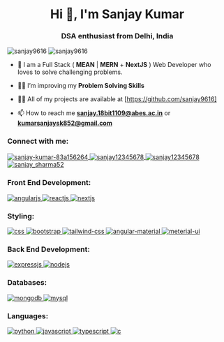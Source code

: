 <h1 align="center">Hi 👋, I'm Sanjay Kumar</h1>
<h3 align="center">DSA enthusiast from Delhi, India</h3>

<p align="left">
    <img src="https://komarev.com/ghpvc/?username=sanjay9616&label=Profile%20views&color=0e75b6&style=flat" alt="sanjay9616" />
    <img src="https://img.shields.io/github/followers/Sanjay9616?label=follow&style=social" alt="sanjay9616" />
</p>


- 🌱 I am a Full Stack ( **MEAN** | **MERN** + **NextJS** ) Web Developer who loves to solve challenging problems.

- 🏋🏻 I’m improving my **Problem Solving Skills**

- 👨‍💻 All of my projects are available at [https://github.com/sanjay9616]

- 📫 How to reach me **sanjay.18bit1109@abes.ac.in** or **kumarsanjaysk852@gmail.com**

<h3 align="left">Connect with me:</h3>

<p align="left">
    <a href="https://www.linkedin.com/in/sanjay-kumar-83a156264/" target="blank">
        <img align="center" src="https://img.shields.io/badge/LinkedIn-0077B5?style=for-the-badge&logo=linkedin&logoColor=white" alt="sanjay-kumar-83a156264" />
    </a>
    <a href="https://leetcode.com/sanjay12345678/" target="blank">
        <img align="center" src="https://img.shields.io/badge/-LeetCode-FFA116?style=for-the-badge&logo=LeetCode&logoColor=black" alt="sanjay12345678" />
    </a>
    <a href="https://www.codechef.com/users/sanjay12345678" target="blank" >
        <img align="center" src="https://img.shields.io/badge/Codechef-%23B92B27.svg?&style=for-the-badge&logo=Codechef&logoColor=white" alt="sanjay12345678" />
    </a>
    <a href="https://www.instagram.com/sanjay_sharma52/" target="blank" >
        <img align="center" src="https://img.shields.io/badge/Instagram-E4405F?style=for-the-badge&logo=instagram&logoColor=white" alt="sanjay_sharma52" />
    </a>
</p>

<h3 align="left">Front End Development:</h3>

<p align="left">
    <a href="https://angular.io/" target="_blank" title="Angular JS">
        <img src="https://img.shields.io/badge/Angular-DD0031?style=for-the-badge&logo=angular&logoColor=white" alt="angularjs" />
    </a>
    <a href="https://reactjs.org/" target="_blank" title="React JS">
        <img src="https://img.shields.io/badge/React-20232A?style=for-the-badge&logo=react&logoColor=61DAFB" alt="reactjs" />
    </a>
    <a href="https://nextjs.org/" target="_blank" title="Next JS">
        <img src="https://img.shields.io/badge/next%20js-000000?style=for-the-badge&logo=nextdotjs&logoColor=white" alt="nextjs"/>
    </a>
</p>

<h3 align="left">Styling:</h3>

<p align="left">
    <a href="https://www.w3schools.com/css/" target="_blank" title="CSS">
        <img src="https://img.shields.io/badge/CSS3-1572B6?style=for-the-badge&logo=css3&logoColor=white" alt="css" />
    </a>
    <a href="https://getbootstrap.com/" target="_blank" title="Bootatrap">
        <img src="https://img.shields.io/badge/Bootstrap-563D7C?style=for-the-badge&logo=bootstrap&logoColor=white" alt="bootstrap"/>
    </a>
    <a href="https://tailwindcss.com/" target="_blank" title="Tailwind CSS">
        <img src="https://img.shields.io/badge/Tailwind_CSS-38B2AC?style=for-the-badge&logo=tailwind-css&logoColor=white" alt="tailwind-css" />
    </a>
    <a href="https://material.angular.io/" target="_blank" title="Angular Material">
        <img src="https://img.shields.io/badge/material%20design-757575?style=for-the-badge&logo=material%20design&logoColor=white" alt="angular-material" />
    </a>
    <a href="https://mui.com/material-ui/" target="_blank" title="Material-UI">
        <img src="https://img.shields.io/badge/Material%20UI-007FFF?style=for-the-badge&logo=mui&logoColor=white" alt="meterial-ui" />
    </a>
</p>

<h3 align="left">Back End Development:</h3>

<p align="left">
    <a href="https://expressjs.com/" target="_blank" title="Express JS">
        <img src="https://img.shields.io/badge/Express%20js-000000?style=for-the-badge&logo=express&logoColor=white" alt="expressjs" />
    </a>
    <a href="https://nodejs.org/en" target="_blank" title="Node JS">
        <img src="https://img.shields.io/badge/Node%20js-339933?style=for-the-badge&logo=nodedotjs&logoColor=white" alt="nodejs" />
    </a>
</p>

<h3 align="left">Databases:</h3>

<p align="left">
    <a href="https://www.mongodb.com/" target="_blank" title="Mongo DB">
        <img src="https://img.shields.io/badge/MongoDB-4EA94B?style=for-the-badge&logo=mongodb&logoColor=white" alt="mongodb" />
    </a>
    <a href="https://www.mysql.com/" target="_blank" title="My SQL">
        <img src="https://img.shields.io/badge/MySQL-005C84?style=for-the-badge&logo=mysql&logoColor=white" alt="mysql" />
    </a>
</p>

<h3 align="left">Languages:</h3>

<p align="left">
    <a href="https://www.python.org/" target="_blank" title="Python">
        <img src="https://img.shields.io/badge/Python-FFD43B?style=for-the-badge&logo=python&logoColor=blue" alt="python" />
    </a>
    <a href="https://developer.mozilla.org/en-US/docs/Web/JavaScript" target="_blank" title="JavaScript">
        <img src="https://img.shields.io/badge/JavaScript-323330?style=for-the-badge&logo=javascript&logoColor=F7DF1E" alt="javascript" />
    </a>
    <a href="https://www.typescriptlang.org/docs/" target="_blank" title="TypeScript">
        <img src="https://img.shields.io/badge/TypeScript-007ACC?style=for-the-badge&logo=typescript&logoColor=white" alt="typescript" />
    </a>
    <a href="https://www.cprogramming.com/" target="_blank" title="C">
        <img src="https://img.shields.io/badge/C-00599C?style=for-the-badge&logo=c&logoColor=white" alt="c" />
    </a>
</p>